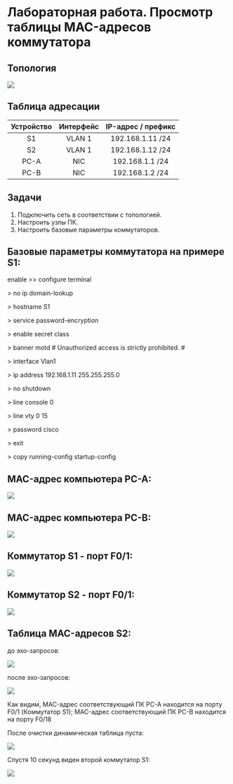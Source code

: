 <h1> Лабораторная работа. Просмотр таблицы MAC-адресов коммутатора </h1> 

<h2> Топология </h2>
<img src=https://github.com/Avasekho/otus-networks-basic/blob/main/labs/lab01/topology.png>

<h2> Таблица адресации </h2>

| Устройство | Интерфейс | IP-адрес / префикс |
|:----------:|:---------:|:------------------:|
| S1         | VLAN 1    | 192.168.1.11 /24   |
| S2         | VLAN 1    | 192.168.1.12 /24   |
| PC-A       | NIC       | 192.168.1.1 /24    |
| PC-B       | NIC       | 192.168.1.2 /24    |

<h2> Задачи </h2>

<ol>
  <li> Подключить сеть в соответствии с топологией. </li>
  <li> Настроить узлы ПК. </li>
  <li> Настроить базовые параметры коммутаторов. </li>
</ol>

<h2> Базовые параметры коммутатора на примере S1: </h2>

<p> enable >> configure terminal </p>
<p> > no ip domain-lookup </p>
<p> > hostname S1 </p>
<p> > service password-encryption </p>
<p> > enable secret class </p>
<p> > banner motd # Unauthorized access is strictly prohibited. # </p>

<p> > interface Vlan1 </p>
<p> > ip address 192.168.1.11 255.255.255.0 </p>
<p> > no shutdown </p>


<p> > line console 0 </p>
<p> > line vty 0 15 </p>
<p> > password cisco </p>
<p> > exit </p>

<p> > copy running-config startup-config </p>

<h2> MAC-адрес компьютера PC-A: </h2>
<img src=https://github.com/Avasekho/otus-networks-basic/blob/main/labs/lab01/pc-a.png>

<h2> MAC-адрес компьютера PC-B: </h2>
<img src=https://github.com/Avasekho/otus-networks-basic/blob/main/labs/lab01/pc-b.png>

<h2> Коммутатор S1 - порт F0/1: </h2>
<img src=https://github.com/Avasekho/otus-networks-basic/blob/main/labs/lab01/s1-f01.png>

<h2> Коммутатор S2 - порт F0/1: </h2>
<img src=https://github.com/Avasekho/otus-networks-basic/blob/main/labs/lab01/s2-f01.png>

<h2> Таблица MAC-адресов S2: </h2>
<p> до эхо-запросов: </p>
<img src=https://github.com/Avasekho/otus-networks-basic/blob/main/labs/lab01/s2-before.png>

<p> после эхо-запросов: </p>
<img src=https://github.com/Avasekho/otus-networks-basic/blob/main/labs/lab01/s2-after.png>

<p> Как видим, MAC-адрес соответствующий ПК PC-A находится на порту F0/1 (Коммутатор S1); MAC-адрес соответствующий ПК PC-B находится на порту F0/18 </p>

<p> После очистки динамическая таблица пуста: </p>
<img src=https://github.com/Avasekho/otus-networks-basic/blob/main/labs/lab01/s2-clear.png>

<p> Спустя 10 секунд виден второй коммутатор S1: </p>
<img src=https://github.com/Avasekho/otus-networks-basic/blob/main/labs/lab01/s2-later.png>
